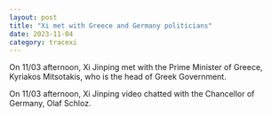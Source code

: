 ```yaml
---
layout: post
title: "Xi met with Greece and Germany politicians"
date: 2023-11-04
category: tracexi
---
```


On 11/03 afternoon, Xi Jinping met with the Prime Minister of Greece, Kyriakos Mitsotakis, who is the head of Greek Government.

On 11/03 afternoon, Xi Jinping video chatted with the Chancellor of Germany, Olaf Schloz.

